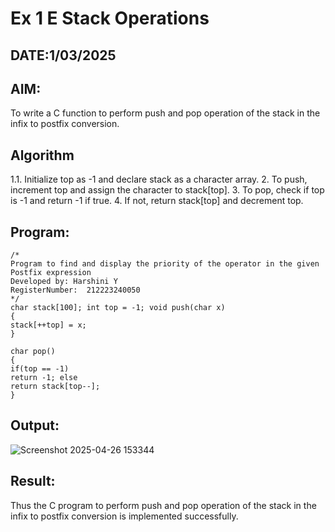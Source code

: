 # Ex 1 E Stack Operations
## DATE:1/03/2025
## AIM:
To write a C function to perform push and pop operation of the stack in the infix to postfix conversion.

## Algorithm
1.1.	Initialize top as -1 and declare stack as a character array.
2.	To push, increment top and assign the character to stack[top].
3.	To pop, check if top is -1 and return -1 if true.
4.	If not, return stack[top] and decrement top.

## Program:
```
/*
Program to find and display the priority of the operator in the given Postfix expression
Developed by: Harshini Y
RegisterNumber:  212223240050
*/
char stack[100]; int top = -1; void push(char x)
{
stack[++top] = x;
}

char pop()
{
if(top == -1)
return -1; else
return stack[top--];
}

```

## Output:

![Screenshot 2025-04-26 153344](https://github.com/user-attachments/assets/1657b49f-0bd6-425e-bdc5-49a4113e5685)


## Result:
Thus the C program to perform push and pop operation of the stack in the infix to postfix conversion is implemented successfully.
